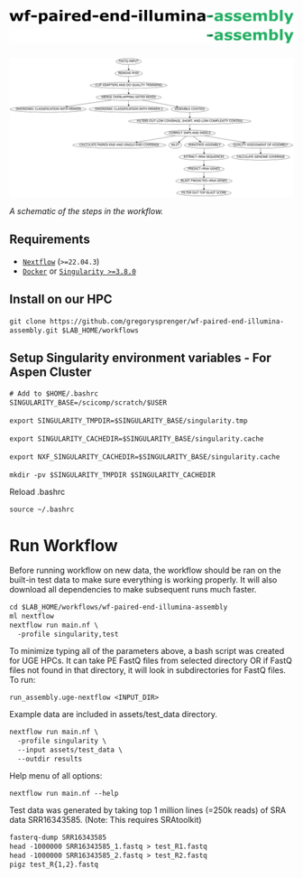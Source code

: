 # ![wf-paired-end-illumina-assembly](images/wf-paired-end-illumina-assembly_logo_light.png#gh-light-mode-only) ![wf-paired-end-illumina-assembly](images/wf-paired-end-illumina-assembly_logo_dark.png#gh-dark-mode-only)

![workflow](images/workflow_v1.1.0.svg)

_A schematic of the steps in the workflow._

## Requirements

- [`Nextflow`](https://www.nextflow.io/docs/latest/getstarted.html#installation) (`>=22.04.3`)
- [`Docker`](https://docs.docker.com/engine/installation/) or [`Singularity >=3.8.0`](https://www.sylabs.io/guides/3.0/user-guide/)

## Install on our HPC

```
git clone https://github.com/gregorysprenger/wf-paired-end-illumina-assembly.git $LAB_HOME/workflows
```

## Setup Singularity environment variables - For Aspen Cluster

```
# Add to $HOME/.bashrc
SINGULARITY_BASE=/scicomp/scratch/$USER

export SINGULARITY_TMPDIR=$SINGULARITY_BASE/singularity.tmp

export SINGULARITY_CACHEDIR=$SINGULARITY_BASE/singularity.cache

export NXF_SINGULARITY_CACHEDIR=$SINGULARITY_BASE/singularity.cache

mkdir -pv $SINGULARITY_TMPDIR $SINGULARITY_CACHEDIR
```

Reload .bashrc

```
source ~/.bashrc
```

# Run Workflow

Before running workflow on new data, the workflow should be ran on the built-in test data to make sure everything is working properly. It will also download all dependencies to make subsequent runs much faster.

```
cd $LAB_HOME/workflows/wf-paired-end-illumina-assembly
ml nextflow
nextflow run main.nf \
  -profile singularity,test
```

To minimize typing all of the parameters above, a bash script was created for UGE HPCs. It can take PE FastQ files from selected directory OR if FastQ files not found in that directory, it will look in subdirectories for FastQ files. To run:

```
run_assembly.uge-nextflow <INPUT_DIR>
```

Example data are included in assets/test_data directory.

```
nextflow run main.nf \
  -profile singularity \
  --input assets/test_data \
  --outdir results
```

Help menu of all options:

```
nextflow run main.nf --help
```

Test data was generated by taking top 1 million lines (=250k reads) of SRA data SRR16343585. (Note: This requires SRAtoolkit)

```
fasterq-dump SRR16343585
head -1000000 SRR16343585_1.fastq > test_R1.fastq
head -1000000 SRR16343585_2.fastq > test_R2.fastq
pigz test_R{1,2}.fastq
```
